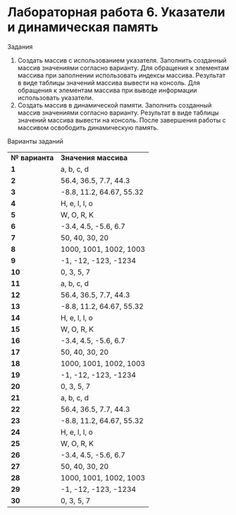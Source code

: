 <!-- Output copied to clipboard! -->

<!-----
NEW: Check the "Suppress top comment" option to remove this info from the output.

Conversion time: 0.79 seconds.


Using this Markdown file:

1. Paste this output into your source file.
2. See the notes and action items below regarding this conversion run.
3. Check the rendered output (headings, lists, code blocks, tables) for proper
   formatting and use a linkchecker before you publish this page.

Conversion notes:

* Docs to Markdown version 1.0β29
* Mon Mar 15 2021 03:23:57 GMT-0700 (PDT)
* Source doc: Новый документ
* Tables are currently converted to HTML tables.
----->


# Лабораторная работа 6. Указатели и динамическая память

Задания



1. Создать массив с использованием указателя. Заполнить созданный массив значениями согласно варианту. Для обращения к элементам массива при заполнении использовать индексы массива. Результат в виде таблицы значений массива вывести на консоль. Для обращения к элементам массива при выводе информации использовать указатели.
2. Создать массив в динамической памяти. Заполнить созданный массив значениями согласно варианту. Результат в виде таблицы значений массива вывести на консоль. После завершения работы с массивом освободить динамическую память.

Варианты заданий


<table>
  <tr>
   <td><strong>№ варианта</strong>
   </td>
   <td><strong>Значения массива</strong>
   </td>
  </tr>
  <tr>
   <td><strong>1</strong>
   </td>
   <td>a, b, c, d
   </td>
  </tr>
  <tr>
   <td><strong>2</strong>
   </td>
   <td>56.4, 36.5, 7.7, 44.3
   </td>
  </tr>
  <tr>
   <td><strong>3</strong>
   </td>
   <td>-8.8, 11.2, 64.67, 55.32
   </td>
  </tr>
  <tr>
   <td><strong>4</strong>
   </td>
   <td>H, e, l, l, o
   </td>
  </tr>
  <tr>
   <td><strong>5</strong>
   </td>
   <td>W, O, R, K
   </td>
  </tr>
  <tr>
   <td><strong>6</strong>
   </td>
   <td>-3.4, 4.5, -5.6, 6.7
   </td>
  </tr>
  <tr>
   <td><strong>7</strong>
   </td>
   <td>50, 40, 30, 20
   </td>
  </tr>
  <tr>
   <td><strong>8</strong>
   </td>
   <td>1000, 1001, 1002, 1003
   </td>
  </tr>
  <tr>
   <td><strong>9</strong>
   </td>
   <td>-1, -12, -123, -1234
   </td>
  </tr>
  <tr>
   <td><strong>10</strong>
   </td>
   <td>0, 3, 5, 7
   </td>
  </tr>
  <tr>
   <td><strong>11</strong>
   </td>
   <td>a, b, c, d
   </td>
  </tr>
  <tr>
   <td><strong>12</strong>
   </td>
   <td>56.4, 36.5, 7.7, 44.3
   </td>
  </tr>
  <tr>
   <td><strong>13</strong>
   </td>
   <td>-8.8, 11.2, 64.67, 55.32
   </td>
  </tr>
  <tr>
   <td><strong>14</strong>
   </td>
   <td>H, e, l, l, o
   </td>
  </tr>
  <tr>
   <td><strong>15</strong>
   </td>
   <td>W, O, R, K
   </td>
  </tr>
  <tr>
   <td><strong>16</strong>
   </td>
   <td>-3.4, 4.5, -5.6, 6.7
   </td>
  </tr>
  <tr>
   <td><strong>17</strong>
   </td>
   <td>50, 40, 30, 20
   </td>
  </tr>
  <tr>
   <td><strong>18</strong>
   </td>
   <td>1000, 1001, 1002, 1003
   </td>
  </tr>
  <tr>
   <td><strong>19</strong>
   </td>
   <td>-1, -12, -123, -1234
   </td>
  </tr>
  <tr>
   <td><strong>20</strong>
   </td>
   <td>0, 3, 5, 7
   </td>
  </tr>
  <tr>
   <td><strong>21</strong>
   </td>
   <td>a, b, c, d
   </td>
  </tr>
  <tr>
   <td><strong>22</strong>
   </td>
   <td>56.4, 36.5, 7.7, 44.3
   </td>
  </tr>
  <tr>
   <td><strong>23</strong>
   </td>
   <td>-8.8, 11.2, 64.67, 55.32
   </td>
  </tr>
  <tr>
   <td><strong>24</strong>
   </td>
   <td>H, e, l, l, o
   </td>
  </tr>
  <tr>
   <td><strong>25</strong>
   </td>
   <td>W, O, R, K
   </td>
  </tr>
  <tr>
   <td><strong>26</strong>
   </td>
   <td>-3.4, 4.5, -5.6, 6.7
   </td>
  </tr>
  <tr>
   <td><strong>27</strong>
   </td>
   <td>50, 40, 30, 20
   </td>
  </tr>
  <tr>
   <td><strong>28</strong>
   </td>
   <td>1000, 1001, 1002, 1003
   </td>
  </tr>
  <tr>
   <td><strong>29</strong>
   </td>
   <td>-1, -12, -123, -1234
   </td>
  </tr>
  <tr>
   <td><strong>30</strong>
   </td>
   <td>0, 3, 5, 7
   </td>
  </tr>
</table>

